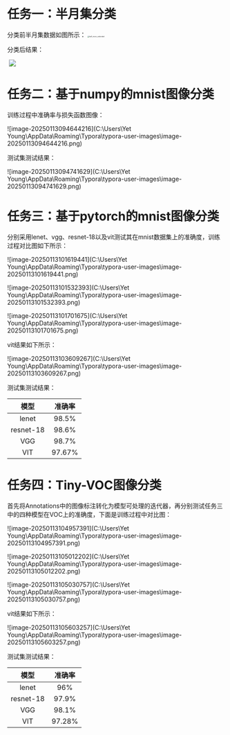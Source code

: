 # 任务一：半月集分类

分类前半月集数据如图所示：
<img src="D:\jupyter\Entry_problems\Half_moon\half_moon_undivided.png" alt="half_moon_undivided" style="zoom: 25%;" />

分类后结果：

​	![](D:\jupyter\Entry_problems\Half_moon\half_moon_boundary.png)

# 任务二：基于numpy的mnist图像分类

训练过程中准确率与损失函数图像：

![image-20250113094644216](C:\Users\Yet Young\AppData\Roaming\Typora\typora-user-images\image-20250113094644216.png)

测试集测试结果：

![image-20250113094741629](C:\Users\Yet Young\AppData\Roaming\Typora\typora-user-images\image-20250113094741629.png)

# 任务三：基于pytorch的mnist图像分类

分别采用lenet、vgg、resnet-18以及vit测试其在mnist数据集上的准确度，训练过程对比图如下所示：

![image-20250113101619441](C:\Users\Yet Young\AppData\Roaming\Typora\typora-user-images\image-20250113101619441.png)

![image-20250113101532393](C:\Users\Yet Young\AppData\Roaming\Typora\typora-user-images\image-20250113101532393.png)

![image-20250113101701675](C:\Users\Yet Young\AppData\Roaming\Typora\typora-user-images\image-20250113101701675.png)

vit结果如下所示：

![image-20250113103609267](C:\Users\Yet Young\AppData\Roaming\Typora\typora-user-images\image-20250113103609267.png)

测试集测试结果：

|   模型    | 准确率 |
| :-------: | :----: |
|   lenet   | 98.5%  |
| resnet-18 | 98.6%  |
|    VGG    | 98.7%  |
|    VIT    | 97.67% |

# 任务四：Tiny-VOC图像分类

首先将Annotations中的图像标注转化为模型可处理的迭代器，再分别测试任务三中的四种模型在VOC上的准确度，下面是训练过程中对比图：

![image-20250113104957391](C:\Users\Yet Young\AppData\Roaming\Typora\typora-user-images\image-20250113104957391.png)

![image-20250113105012202](C:\Users\Yet Young\AppData\Roaming\Typora\typora-user-images\image-20250113105012202.png)

![image-20250113105030757](C:\Users\Yet Young\AppData\Roaming\Typora\typora-user-images\image-20250113105030757.png)

vit结果如下所示：

![image-20250113105603257](C:\Users\Yet Young\AppData\Roaming\Typora\typora-user-images\image-20250113105603257.png)

测试集测试结果：

|   模型    | 准确率 |
| :-------: | :----: |
|   lenet   |  96%   |
| resnet-18 | 97.9%  |
|    VGG    | 98.1%  |
|    VIT    | 97.28% |